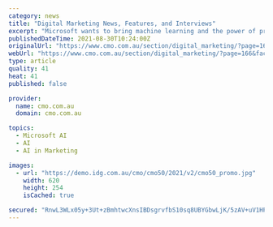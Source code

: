 ```yaml
---
category: news
title: "Digital Marketing News, Features, and Interviews"
excerpt: "Microsoft wants to bring machine learning and the power of predictive analytics to the masses with its new Microsoft Azure Machine Learning service, which it announced today."
publishedDateTime: 2021-08-30T10:24:00Z
originalUrl: "https://www.cmo.com.au/section/digital_marketing/?page=166&facultyid=24096"
webUrl: "https://www.cmo.com.au/section/digital_marketing/?page=166&facultyid=24096"
type: article
quality: 41
heat: 41
published: false

provider:
  name: cmo.com.au
  domain: cmo.com.au

topics:
  - Microsoft AI
  - AI
  - AI in Marketing

images:
  - url: "https://demo.idg.com.au/cmo/cmo50/2021/v2/cmo50_promo.jpg"
    width: 620
    height: 254
    isCached: true

secured: "RnwL3WLx05y+3Ut+zBmhtwcXnsIBDsgrvfbS10sq8UBYGbwLjK/5zAV+uV1HPN4t6xtDWxFFNNJcLFnoVgD0UBQYMrVq7QhNZO4N8QNczdmInU6j9yzVeSN+w7ArJPyjQbjq6OEpg25UwNXsHzH/kX1J1JZJO4MnHvjtcCWb8cJkqOv+hd+bDXKnMspCwJYFr8wUwP4jUP1Tyr7DE26ko5DNG6Xc7Y+Ie36JimvvaBbOdzZq4tl6ZCEz862BcuOedalR8M0uERkuSY0Uka2IzYkc4Vja5eyRdyRN8Akra8H3KxlKt9HII1mYclXDDeJnkpZDN+moIxVIIrM/AvPyqa1nW8WKHpiIRUT6BQ6Rv/s=;QPLU2rjIK37GR1sz0rzt3Q=="
---
```


